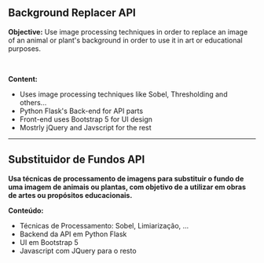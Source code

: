 <h2>Background Replacer API</h2>

<p><strong>Objective:</strong> Use image processing techniques in order to replace an image of an animal or plant's background in order to use it in art or educational purposes.</p>
<br>
<p><strong>Content:</strong></p>

<ul>
  <li>Uses image processing techniques like Sobel, Thresholding and others...</li>
  <li>Python Flask's Back-end for API parts</li>
  <li>Front-end uses Bootstrap 5 for UI design</li>
  <li>Mostrly jQuery and Javscript for the rest</li>
</ul>


-------------------------------
<h2>Substituidor de Fundos API</h2>

<p><strong>Usa técnicas de processamento de imagens para substituir o fundo de uma imagem de animais ou plantas, com objetivo de a utilizar em obras de artes ou propósitos educacionais.</strong></p>

<p><strong>Conteúdo:</strong></p>
<ul>
  <li>Técnicas de Processamento: Sobel, Limiarização, ...</li>
  <li>Backend da API em Python Flask</li>
  <li>UI em Bootstrap 5</li>
  <li>Javascript com JQuery para o resto</li>
</ul>
